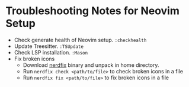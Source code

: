 # Troubleshooting Notes for Neovim Setup

<!-- TODO:-->

- Check generate health of Neovim setup. `:checkhealth`
- Update Treesitter. `:TSUpdate`
- Check LSP installation. `:Mason`
- Fix broken icons
  - Download [nerdfix](https://github.com/loichyan/nerdfix) binary and unpack in home directory.
  - Run `nerdfix check <path/to/file>` to check broken icons in a file
  - Run `nerdfix fix <path/to/file>` to fix broken icons in a file
